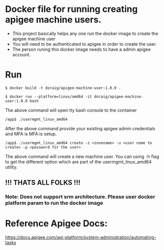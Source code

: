 # Docker file for running creating apigee machine users.

- This project basically helps any one run the docker image to create the apigee machine user
- You will need to be authenticated to apigee in order to create the user.
- The person runing this docker image needs to have a admin apigee account.

# Run

```
$ docker build -t doraig/apigee-machine-user:1.0.0 .
```

```
$ docker run --platform=linux/amd64 -it doraig/apigee-machine-user:1.0.0 bash
```
The above command will open  tty bash console to the container

```
/app$ ./usermgmt_linux_amd64 
```
After the above command provide your existing apigee admin credentials and MFA is MFA is setup.

```
/app$ ./usermgmt_linux_amd64 create -z <zonename> -u <user name to create> -p <password for the user>
```
The above command will create a new machine user. You can using -h flag to get the different option which are part of the usermgmt_linux_amd64 utility.

## !!! THATS ALL FOLKS !!!

### Note: Does not support srm architecture. Please user docker platform param to run the docker image

# Reference Apigee Docs:

https://docs.apigee.com/api-platform/system-administration/automating-tasks

